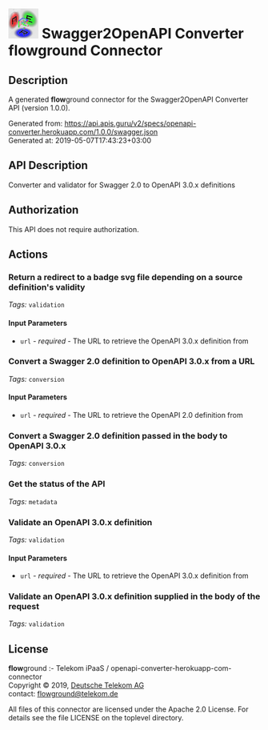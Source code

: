 # ![LOGO](logo.png) Swagger2OpenAPI Converter **flow**ground Connector

## Description

A generated **flow**ground connector for the Swagger2OpenAPI Converter API (version 1.0.0).

Generated from: https://api.apis.guru/v2/specs/openapi-converter.herokuapp.com/1.0.0/swagger.json<br/>
Generated at: 2019-05-07T17:43:23+03:00

## API Description

Converter and validator for Swagger 2.0 to OpenAPI 3.0.x definitions

## Authorization

This API does not require authorization.

## Actions

### Return a redirect to a badge svg file depending on a source definition's validity

*Tags:* `validation`

#### Input Parameters
* `url` - _required_ - The URL to retrieve the OpenAPI 3.0.x definition from

### Convert a Swagger 2.0 definition to OpenAPI 3.0.x from a URL

*Tags:* `conversion`

#### Input Parameters
* `url` - _required_ - The URL to retrieve the OpenAPI 2.0 definition from

### Convert a Swagger 2.0 definition passed in the body to OpenAPI 3.0.x

*Tags:* `conversion`

### Get the status of the API

*Tags:* `metadata`

### Validate an OpenAPI 3.0.x definition

*Tags:* `validation`

#### Input Parameters
* `url` - _required_ - The URL to retrieve the OpenAPI 3.0.x definition from

### Validate an OpenAPI 3.0.x definition supplied in the body of the request

*Tags:* `validation`

## License

**flow**ground :- Telekom iPaaS / openapi-converter-herokuapp-com-connector<br/>
Copyright © 2019, [Deutsche Telekom AG](https://www.telekom.de)<br/>
contact: flowground@telekom.de

All files of this connector are licensed under the Apache 2.0 License. For details
see the file LICENSE on the toplevel directory.
